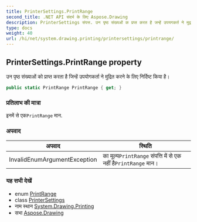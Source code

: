 ```yaml
---
title: PrinterSettings.PrintRange
second_title: .NET API संदर्भ के लिए Aspose.Drawing
description: PrinterSettings संपत्त. उन पृष्ठ संख्यओं क प्रप्त करत है जन्हें उपयगकर्त ने मुद्रत करने के लए नर्दष्ट कय है
type: docs
weight: 40
url: /hi/net/system.drawing.printing/printersettings/printrange/
---
```

## PrinterSettings.PrintRange property

उन पृष्ठ संख्याओं को प्राप्त करता है जिन्हें उपयोगकर्ता ने मुद्रित करने के लिए निर्दिष्ट किया है।

```csharp
public static PrintRange PrintRange { get; }
```

### प्रतिलाभ की मात्रा

इनमें से एक`PrintRange` मान.

### अपवाद

| अपवाद | स्थिति |
| --- | --- |
| InvalidEnumArgumentException | का मूल्य`PrintRange` संपत्ति में से एक नहीं है`PrintRange` मान। |

### यह सभी देखें

* enum [PrintRange](../../printrange/)
* class [PrinterSettings](../)
* नाम स्थान [System.Drawing.Printing](../../printersettings/)
* सभा [Aspose.Drawing](../../../)


